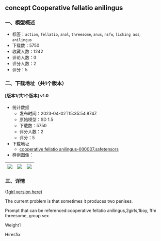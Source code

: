 ## concept Cooperative fellatio anilingus
### 一、模型概述

- 标签：`action`, `fellatio`, `anal`, `threesome`, `anus`, `nsfw`, `licking ass`, `anilingus`
- 下载数：5750
- 收藏人数：1242
- 评论人数：0
- 评分人数：2
- 评分：5

### 二、下载地址（共1个版本）

#### [版本1/共1个版本] v1.0

- 统计数据
  - 发布时间：2023-04-02T15:35:54.874Z
  - 原始模型：SD 1.5
  - 下载数：5750
  - 评分人数：2
  - 评分：5
- 下载地址
  - [cooperative fellatio anilingus-000007.safetensors](https://civitai.com/api/download/models/33209)
- 样例图像：

| <img src="https://image.civitai.com/xG1nkqKTMzGDvpLrqFT7WA/8c9002e1-6c9f-499b-06c8-f7098b095200/width=450/378367.jpeg" /> | <img src="https://image.civitai.com/xG1nkqKTMzGDvpLrqFT7WA/4269d305-1dd6-49ed-1bb2-93849c181a00/width=450/378369.jpeg" /> | <img src="https://image.civitai.com/xG1nkqKTMzGDvpLrqFT7WA/279c5ddf-1993-46db-e19a-d5ff80126300/width=450/378368.jpeg" /> |
| ---- | ---- | ---- |


### 三、详情
<p>(<a rel="ugc" href="https://civitai.com/models/28221/concept-femdom-fellatio-anilingus">1girl version here</a>)</p><p>The current problem is that sometimes it produces two penises.</p><p>Prompt that can be referenced:cooperative fellatio anilingus,2girls,1boy, ffm threesome, group sex</p><p>Weight1</p><p>Hiresfix</p>